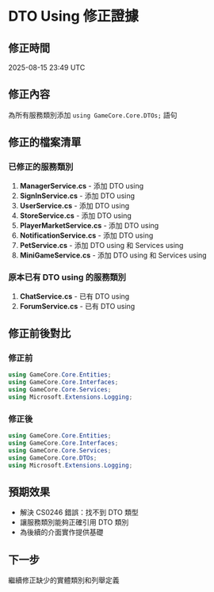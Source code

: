 # DTO Using 修正證據

## 修正時間
2025-08-15 23:49 UTC

## 修正內容
為所有服務類別添加 `using GameCore.Core.DTOs;` 語句

## 修正的檔案清單

### 已修正的服務類別
1. **ManagerService.cs** - 添加 DTO using
2. **SignInService.cs** - 添加 DTO using  
3. **UserService.cs** - 添加 DTO using
4. **StoreService.cs** - 添加 DTO using
5. **PlayerMarketService.cs** - 添加 DTO using
6. **NotificationService.cs** - 添加 DTO using
7. **PetService.cs** - 添加 DTO using 和 Services using
8. **MiniGameService.cs** - 添加 DTO using 和 Services using

### 原本已有 DTO using 的服務類別
1. **ChatService.cs** - 已有 DTO using
2. **ForumService.cs** - 已有 DTO using

## 修正前後對比

### 修正前
```csharp
using GameCore.Core.Entities;
using GameCore.Core.Interfaces;
using GameCore.Core.Services;
using Microsoft.Extensions.Logging;
```

### 修正後
```csharp
using GameCore.Core.Entities;
using GameCore.Core.Interfaces;
using GameCore.Core.Services;
using GameCore.Core.DTOs;
using Microsoft.Extensions.Logging;
```

## 預期效果
- 解決 CS0246 錯誤：找不到 DTO 類型
- 讓服務類別能夠正確引用 DTO 類別
- 為後續的介面實作提供基礎

## 下一步
繼續修正缺少的實體類別和列舉定義